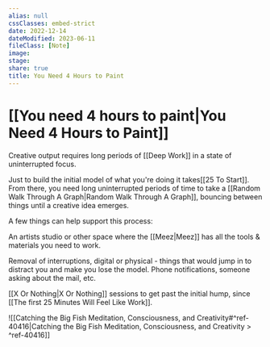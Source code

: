 ```yaml
---
alias: null
cssClasses: embed-strict
date: 2022-12-14
dateModified: 2023-06-11
fileClass: [Note]
image: 
stage: 
share: true
title: You Need 4 Hours to Paint
---
```


# [[You need 4 hours to paint|You Need 4 Hours to Paint]]

Creative output requires long periods of [[Deep Work]] in a state of uninterrupted focus.

Just to build the initial model of what you're doing it takes[[25 To Start]].
From there, you need long uninterrupted periods of time to take a [[Random Walk Through A Graph|Random Walk Through A Graph]], bouncing between things until a creative idea emerges.

A few things can help support this process:

An artists studio or other space where the [[Meez|Meez]] has all the tools & materials you need to work.

Removal of interruptions, digital or physical - things that would jump in to distract you and make you lose the model. Phone notifications, someone asking about the mail, etc.

[[X Or Nothing|X Or Nothing]] sessions to get past the initial hump, since [[The first 25 Minutes Will Feel Like Work]].

![[Catching the Big Fish Meditation, Consciousness, and Creativity#^ref-40416|Catching the Big Fish Meditation, Consciousness, and Creativity > ^ref-40416]]
